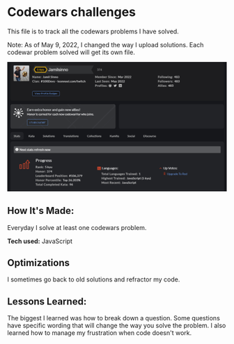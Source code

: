 # Codewars challenges
This file is to track all the codewars problems I have solved. 

Note: As of May 9, 2022, I changed the way I upload solutions. Each codewar problem solved will get its own file.

![Codewars profile](profile-updates/11-may-2022.png)

## How It's Made:

Everyday I solve at least one codewars problem.

**Tech used:** JavaScript

## Optimizations
I sometimes go back to old solutions and refractor my code.

## Lessons Learned:
The biggest I learned was how to break down a question. Some questions have specific wording that will change the way you solve the problem. I also learned how to manage my frustration when code doesn't work. 